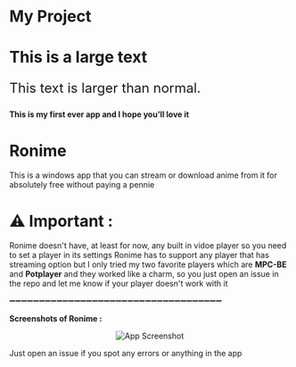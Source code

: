 # My Project

<h1>This is a large text</h1>

<p style="font-size: 24px;">This text is larger than normal.</p>


**This is my first ever app and I hope you'll love it**

# Ronime

This is a windows app that you can stream or download anime from it for absolutely free without paying a pennie

# ⚠ Important :

Ronime doesn't have, at least for now, any built in vidoe player so you need to set a player in its settings
Ronime has to support any player that has streaming option but I only tried my two favorite players which are **MPC-BE** and **Potplayer** and they worked like a charm, so you just open an issue in the repo and let me know if your player doesn't work with it

➖➖➖➖➖➖➖➖➖➖➖➖➖➖➖➖➖➖➖➖➖➖➖➖➖➖➖➖➖➖➖➖➖➖➖➖

**Screenshots of Ronime :**

<p align="center">
  <img src="https://www.jmbullion.com/wp-content/uploads/2015/12/xLincoln-Penny-Replacement.jpg.pagespeed.ic.AMTp5hzWcm.jpg" alt="App Screenshot">
</p>





Just open an issue if you spot any errors or anything in the app
